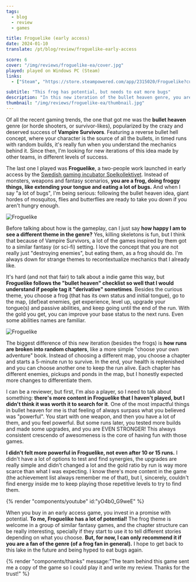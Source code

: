 ```yaml
---
tags:
  - blog
  - review
  - games

title: Froguelike (early access)
date: 2024-01-10
translate: /pt/blog/review/froguelike-early-access

score: 6
cover: "/img/reviews/froguelike-ea/cover.jpg"
played: played on Windows PC (Steam)
links:
  - ["Steam", "https://store.steampowered.com/app/2315020/Froguelike?curator_clanid=44763507"]

subtitle: "This frog has potential, but needs to eat more bugs"
description: "In this new iteration of the bullet heaven genre, you are a frog that needs to eat way more bugs to reach the full froggy potential."
thumbnail: "/img/reviews/froguelike-ea/thumbnail.jpg"
---
```


Of all the recent gaming trends, the one that got me was the **bullet heaven** genre (or horde shooters, or survivor-likes), popularized by the crazy and deserved success of **Vampire Survivors**. Featuring a reverse bullet hell concept, where your character is the source of all the bullets, in timed runs with random builds, it's really fun when you understand the mechanics behind it. Since then, I'm looking for new iterations of this idea made by other teams, in different levels of success.

The last one I played was **Froguelike**, a two-people work launched in early access by the [Swedish gaming incubator Spelkollektivet](https://www.spelkollektivet.com/). Instead of monsters, weapons and fantasy scenarios, **you are a frog, doing froggy things, like extending your tongue and eating a lot of bugs.** And when I say "a lot of bugs", I'm being serious: following the bullet heaven idea, giant hordes of mosquitos, flies and butterflies are ready to take you down if you aren't hungry enough.

![Froguelike](/img/reviews/froguelike-ea/froguelike1.jpg)

Before talking about how is the gameplay, can I just say **how happy I am to see a different theme in the genre?** Yes, killing skeletons is fun, but I think that because of Vampire Survivors, a lot of the games inspired by them got to a similar fantasy (or sci-fi) setting. I love the concept that you are not really just "destroying enemies", but eating them, as a frog should do. I'm always down for strange themes to recontextualize mechanics that I already like.

It's hard (and not that fair) to talk about a indie game this way, but **Froguelike follows the "bullet heaven" checklist so well that I would understand if people tag it "derivative" sometimes**. Besides the curious theme, you choose a frog (that has its own status and initial tongue), go to the map, (def)eat enemies, get experience, level up, upgrade your tongue(s) and passive abilities, and keep going until the end of the run. With the gold you get, you can improve your base status to the next runs. Even some abilities names are familiar.

![Froguelike](/img/reviews/froguelike-ea/froguelike2.jpg)

The biggest difference of this new iteration (besides the frogs) is **how runs are broken into random chapters**, like a more simple "choose your own adventure" book. Instead of choosing a different map, you choose a chapter and starts a 5-minute run to survive. In the end, your health is replenished and you can choose another one to keep the run alive. Each chapter has different enemies, pickups and ponds in the map, but I honestly expected more changes to differentiate them.

I can be a reviewer, but first, I'm also a player, so I need to talk about something: **there's more content in Froguelike that I haven't played, but I didn't think it was worth it to search for it**. One of the most impactful things in bullet heaven for me is that feeling of always surpass what you believed was "powerful". You start with one weapon, and then you have a lot of them, and you feel powerful. But some runs later, you tested more builds and made some upgrades, and you are EVEN STRONGER! This always consistent crescendo of awesomeness is the core of having fun with those games.

**I didn't felt more powerful in Froguelike, not even after 10 or 15 runs.** I didn't have a lot of options to test and find synergies, the upgrades are really simple and didn't changed a lot and the gold ratio by run is way more scarce than what I was expecting. I know there's more content in the game (the achievement list always remember me of that), but I, sincerely, couldn't find energy inside me to keep playing those repetitive levels to try to find them.

{% render "components/youtube" id:"yO4b0_G9weE" %}

When you buy in an early access game, you invest in a promise with potential. **To me, Froguelike has a lot of potential!** The frog theme is welcome in a group of similar fantasy games, and the chapter structure can be really interesting, specially if they start to use it to tell different stories depending on what you choose. **But, for now, I can only recommend it if you are a fan of the genre (of a frog fan in general).** I hope to get back to this lake in the future and being hyped to eat bugs again.

{% render "components/thanks" message:"The team behind this game sent me a copy of the game so I could play it and write my review. Thanks for the trust!" %}